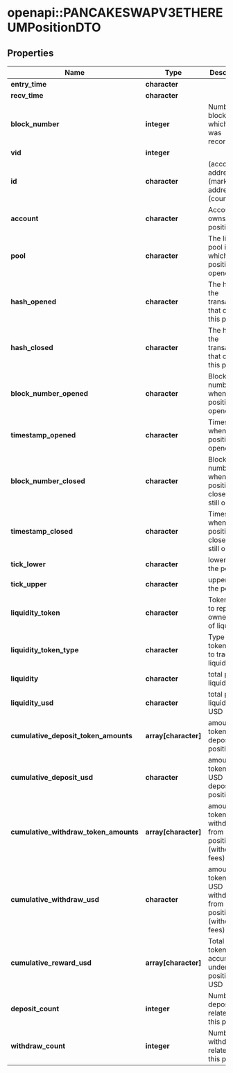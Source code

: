 # openapi::PANCAKESWAPV3ETHEREUMPositionDTO



## Properties
Name | Type | Description | Notes
------------ | ------------- | ------------- | -------------
**entry_time** | **character** |  | [optional] 
**recv_time** | **character** |  | [optional] 
**block_number** | **integer** | Number of block in which entity was recorded. | [optional] 
**vid** | **integer** |  | [optional] 
**id** | **character** | (account address)-(market address)-(count) | [optional] 
**account** | **character** | Account that owns this position | [optional] 
**pool** | **character** | The liquidity pool in which this position was opened | [optional] 
**hash_opened** | **character** | The hash of the transaction that opened this position | [optional] 
**hash_closed** | **character** | The hash of the transaction that closed this position | [optional] 
**block_number_opened** | **character** | Block number of when the position was opened | [optional] 
**timestamp_opened** | **character** | Timestamp when the position was opened | [optional] 
**block_number_closed** | **character** | Block number of when the position was closed (0 if still open) | [optional] 
**timestamp_closed** | **character** | Timestamp when the position was closed (0 if still open) | [optional] 
**tick_lower** | **character** | lower tick of the position | [optional] 
**tick_upper** | **character** | upper tick of the position | [optional] 
**liquidity_token** | **character** | Token that is to represent ownership of liquidity | [optional] 
**liquidity_token_type** | **character** | Type of token used to track liquidity | [optional] 
**liquidity** | **character** | total position liquidity | [optional] 
**liquidity_usd** | **character** | total position liquidity in USD | [optional] 
**cumulative_deposit_token_amounts** | **array[character]** | amount of tokens ever deposited to position | [optional] 
**cumulative_deposit_usd** | **character** | amount of tokens in USD deposited to position | [optional] 
**cumulative_withdraw_token_amounts** | **array[character]** | amount of tokens ever withdrawn from position (without fees) | [optional] 
**cumulative_withdraw_usd** | **character** | amount of tokens in USD withdrawn from position (without fees) | [optional] 
**cumulative_reward_usd** | **array[character]** | Total reward token accumulated under this position, in USD | [optional] 
**deposit_count** | **integer** | Number of deposits related to this position | [optional] 
**withdraw_count** | **integer** | Number of withdrawals related to this position | [optional] 


